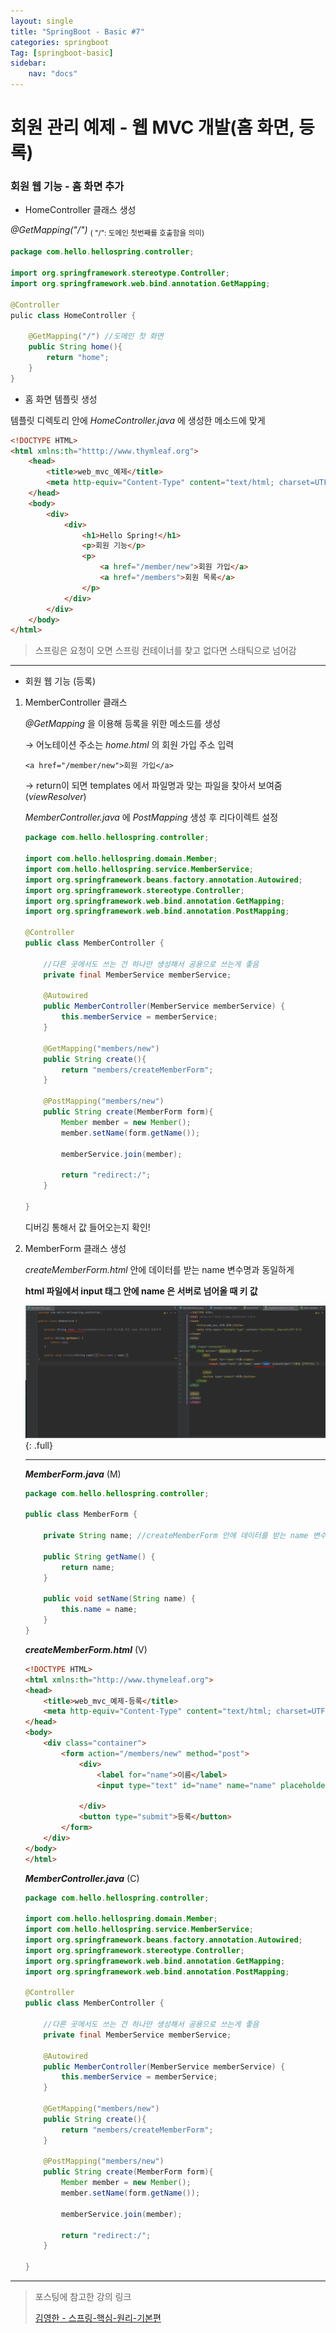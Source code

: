 ```yaml
---
layout: single
title: "SpringBoot - Basic #7"
categories: springboot
Tag: [springboot-basic]
sidebar: 
    nav: "docs"
---
```

# 회원 관리 예제 - 웹 MVC 개발(홈 화면, 등록)

### 회원 웹 기능 - 홈 화면 추가
* HomeController 클래스 생성

_@GetMapping("/")_ <sub>( "/": 도메인 첫번째를 호출함을 의미)</sub>

```java
package com.hello.hellospring.controller;

import org.springframework.stereotype.Controller;
import org.springframework.web.bind.annotation.GetMapping;

@Controller
pulic class HomeController {

    @GetMapping("/") //도메인 첫 화면
    public String home(){
        return "home";
    }
}
```

* 홈 화면 템플릿 생성

템플릿 디렉토리 안에 _HomeController.java_ 에 생성한 메소드에 맞게


```html
<!DOCTYPE HTML>
<html xmlns:th="htttp://www.thymleaf.org">
    <head>
        <title>web_mvc_예제</title>
        <meta http-equiv="Content-Type" content="text/html; charset=UTF-8" />
    </head>
    <body>
        <div>
            <div>
                <h1>Hello Spring!</h1>
                <p>회원 기능</p>
                <p>
                    <a href="/member/new">회원 가입</a>
                    <a href="/members">회원 목록</a>
                </p>
            </div>
        </div>    
    </body>
</html>
```

> 스프링은 요청이 오면 스프링 컨테이너를 찾고 없다면 스태틱으로 넘어감

---

* 회원 웹 기능 (등록)

1. MemberController 클래스

    _@GetMapping_ 을 이용해 등록을 위한 메소드를 생성 

    → 어노테이션 주소는 _home.html_ 의 회원 가입 주소 입력 

    `<a href="/member/new">회원 가입</a>`

    → return이 되면 templates 에서 파일명과 맞는 파일을 찾아서 보여줌 (_viewResolver_)

    _MemberController.java_ 에 _PostMapping_ 생성 후 리다이렉트 설정

    ```java
    package com.hello.hellospring.controller;

    import com.hello.hellospring.domain.Member;
    import com.hello.hellospring.service.MemberService;
    import org.springframework.beans.factory.annotation.Autowired;
    import org.springframework.stereotype.Controller;
    import org.springframework.web.bind.annotation.GetMapping;
    import org.springframework.web.bind.annotation.PostMapping;

    @Controller
    public class MemberController {

        //다른 곳에서도 쓰는 건 하나만 생성해서 공용으로 쓰는게 좋음
        private final MemberService memberService;

        @Autowired
        public MemberController(MemberService memberService) {
            this.memberService = memberService;
        }

        @GetMapping("members/new")
        public String create(){
            return "members/createMemberForm";
        }

        @PostMapping("members/new")
        public String create(MemberForm form){
            Member member = new Member();
            member.setName(form.getName());

            memberService.join(member);

            return "redirect:/";
        }

    }
    ```
    디버깅 통해서 값 들어오는지 확인!

2. MemberForm 클래스 생성

    _createMemberForm.html_ 안에 데이터를 받는 name 변수명과 동일하게

    **html 파일에서 input 태그 안에 name 은 서버로 넘어올 때 키 값**

    ![2번 설명 이미지](/assets/images/2022-10-18-09-21-29.png){: .full}

    <hr>

    **_MemberForm.java_** (M)
    ```java
    package com.hello.hellospring.controller;

    public class MemberForm {

        private String name; //createMemberForm 안에 데이터를 받는 name 변수명과 동일하게

        public String getName() {
            return name;
        }

        public void setName(String name) {
            this.name = name;
        }
    }
    ```

    _**createMemberForm.html**_ (V)
    ```html
    <!DOCTYPE HTML>
    <html xmlns:th="http://www.thymeleaf.org">
    <head>
        <title>web_mvc_예제-등록</title>
        <meta http-equiv="Content-Type" content="text/html; charset=UTF-8"/>
    </head>
    <body>
        <div class="container">
            <form action="/members/new" method="post">
                <div>
                    <label for="name">이름</label>
                    <input type="text" id="name" name="name" placeholder="이름을 입력하세요.">

                </div>
                <button type="submit">등록</button>
            </form>
        </div>
    </body>
    </html>
    ```

    **_MemberController.java_** (C)
    ```java
    package com.hello.hellospring.controller;

    import com.hello.hellospring.domain.Member;
    import com.hello.hellospring.service.MemberService;
    import org.springframework.beans.factory.annotation.Autowired;
    import org.springframework.stereotype.Controller;
    import org.springframework.web.bind.annotation.GetMapping;
    import org.springframework.web.bind.annotation.PostMapping;

    @Controller
    public class MemberController {

        //다른 곳에서도 쓰는 건 하나만 생성해서 공용으로 쓰는게 좋음
        private final MemberService memberService;

        @Autowired
        public MemberController(MemberService memberService) {
            this.memberService = memberService;
        }

        @GetMapping("members/new")
        public String create(){
            return "members/createMemberForm";
        }

        @PostMapping("members/new")
        public String create(MemberForm form){
            Member member = new Member();
            member.setName(form.getName());

            memberService.join(member);

            return "redirect:/";
        }

    }
    ```
---
 > 포스팅에 참고한 강의 링크 
 >
 >[김영한 - 스프링-핵심-원리-기본편](https://www.inflearn.com/course/%EC%8A%A4%ED%94%84%EB%A7%81-%ED%95%B5%EC%8B%AC-%EC%9B%90%EB%A6%AC-%EA%B8%B0%EB%B3%B8%ED%8E%B8)